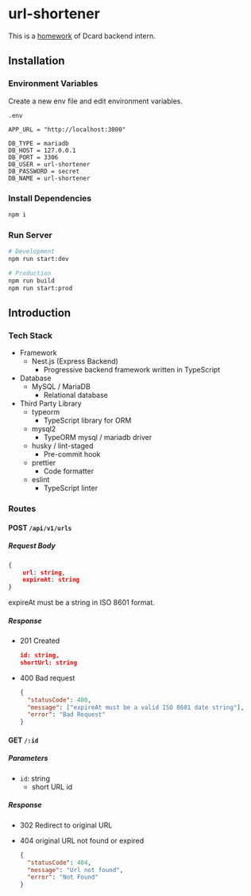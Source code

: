 # url-shortener

This is a [homework](https://drive.google.com/file/d/1AreBiHDUYXH6MI5OqWpKP-f6-W0zA8np/view) of Dcard backend intern.

## Installation

### Environment Variables

Create a new env file and edit environment variables.

`.env`

```env
APP_URL = "http://localhost:3000"

DB_TYPE = mariadb
DB_HOST = 127.0.0.1
DB_PORT = 3306
DB_USER = url-shortener
DB_PASSWORD = secret
DB_NAME = url-shortener
```

### Install Dependencies

```bash
npm i
```

### Run Server

```bash
# Development
npm run start:dev

# Production
npm run build
npm run start:prod
```

## Introduction

### Tech Stack

- Framework
  - Nest.js (Express Backend)
    - Progressive backend framework written in TypeScript
- Database
  - MySQL / MariaDB
    - Relational database
- Third Party Library
  - typeorm
    - TypeScript library for ORM
  - mysql2
    - TypeORM mysql / mariadb driver
  - husky / lint-staged
    - Pre-commit hook
  - prettier
    - Code formatter
  - eslint
    - TypeScript linter

### Routes

#### POST `/api/v1/urls`

##### Request Body

```json
{
    url: string,
    expireAt: string
}
```

expireAt must be a string in ISO 8601 format.

##### Response

- 201 Created

  ```json
  id: string,
  shortUrl: string
  ```

- 400 Bad request

  ```json
  {
    "statusCode": 400,
    "message": ["expireAt must be a valid ISO 8601 date string"],
    "error": "Bad Request"
  }
  ```

#### GET `/:id`

##### Parameters

- `id`: string
  - short URL id

##### Response

- 302 Redirect to original URL
- 404 original URL not found or expired

  ```json
  {
    "statusCode": 404,
    "message": "Url not found",
    "error": "Not Found"
  }
  ```
